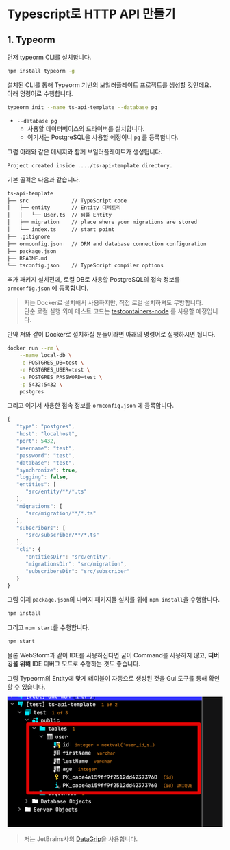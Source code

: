 # Typescript로 HTTP API 만들기

## 1. Typeorm 

먼저 typeorm CLI를 설치합니다.

```bash
npm install typeorm -g
```

설치된 CLI를 통해 Typeorm 기반의 보일러플레이트 프로젝트를 생성할 것인데요.  
아래 명령어로 수행합니다.

```bash
typeorm init --name ts-api-template --database pg
```

* `--database pg`
  * 사용할 데이터베이스의 드라이버를 설치합니다.
  * 여기서는 PostgreSQL을 사용할 예정이니 `pg` 를 등록합니다.  

그럼 아래와 같은 메세지와 함께 보일러플레이트가 생성됩니다.

```bash
Project created inside ..../ts-api-template directory.
```

기본 골격은 다음과 같습니다.

```bash
ts-api-template
├── src              // TypeScript code
│   ├── entity       // Entity 디렉토리
│   │   └── User.ts  // 샘플 Entity
│   ├── migration    // place where your migrations are stored
│   └── index.ts     // start point
├── .gitignore       
├── ormconfig.json   // ORM and database connection configuration
├── package.json     
├── README.md        
└── tsconfig.json    // TypeScript compiler options
```

추가 패키지 설치전에, 로컬 DB로 사용할 PostgreSQL의 접속 정보를 `ormconfig.json` 에 등록합니다.  

> 저는 Docker로 설치해서 사용하지만, 직접 로컬 설치하셔도 무방합니다.  
> 단순 로컬 실행 외에 테스트 코드는 [testcontainers-node](https://www.npmjs.com/package/testcontainers) 를 사용할 예정입니다.

만약 저와 같이 Docker로 설치하실 분들이라면 아래의 명령어로 실행하시면 됩니다.

```bash
docker run --rm \
    --name local-db \
    -e POSTGRES_DB=test \
    -e POSTGRES_USER=test \
    -e POSTGRES_PASSWORD=test \
    -p 5432:5432 \
    postgres
```

그리고 여기서 사용한 접속 정보를 `ormconfig.json` 에 등록합니다.

```js
{
   "type": "postgres",
   "host": "localhost",
   "port": 5432,
   "username": "test",
   "password": "test",
   "database": "test",
   "synchronize": true,
   "logging": false,
   "entities": [
      "src/entity/**/*.ts"
   ],
   "migrations": [
      "src/migration/**/*.ts"
   ],
   "subscribers": [
      "src/subscriber/**/*.ts"
   ],
   "cli": {
      "entitiesDir": "src/entity",
      "migrationsDir": "src/migration",
      "subscribersDir": "src/subscriber"
   }
}
```

그럼 이제 `package.json`의 나머지 패키지들 설치를 위해 `npm install`을 수행합니다.

```bash
npm install
```

그리고 `npm start`를 수행합니다.

```bash
npm start
```

물론 WebStorm과 같이 IDE를 사용하신다면 굳이 Command를 사용하지 않고, **디버깅을 위해** IDE 디버그 모드로 수행하는 것도 좋습니다.

그럼 Typeorm의 Entity에 맞게 테이블이 자동으로 생성된 것을 Gui 도구를 통해 확인할 수 있습니다.

![gui](./images/gui.png)

> 저는 JetBrains사의 [DataGrip](https://www.jetbrains.com/ko-kr/datagrip/)을 사용합니다.